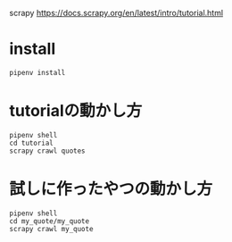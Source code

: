 scrapy
https://docs.scrapy.org/en/latest/intro/tutorial.html

# install
```shell
pipenv install
```

# tutorialの動かし方
```shell
pipenv shell
cd tutorial
scrapy crawl quotes
```

# 試しに作ったやつの動かし方
```shell
pipenv shell
cd my_quote/my_quote
scrapy crawl my_quote
```